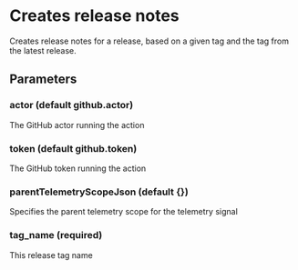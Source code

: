 # Creates release notes
Creates release notes for a release, based on a given tag and the tag from the latest release.
## Parameters
### actor (default github.actor)
The GitHub actor running the action
### token (default github.token)
The GitHub token running the action
### parentTelemetryScopeJson (default {})
Specifies the parent telemetry scope for the telemetry signal
### tag_name (required)
This release tag name
